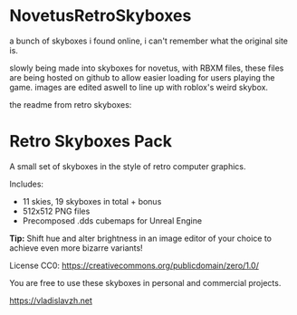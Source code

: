 # NovetusRetroSkyboxes

a bunch of skyboxes i found online, i can't remember what the original site is.

slowly being made into skyboxes for novetus, with RBXM files, these files are being hosted on github to allow easier loading for users playing the game.
images are edited aswell to line up with roblox's weird skybox.





the readme from retro skyboxes:

# Retro Skyboxes Pack

A small set of skyboxes in the style of retro computer graphics.

Includes:

- 11 skies, 19 skyboxes in total + bonus
- 512x512 PNG files
- Precomposed .dds cubemaps for Unreal Engine

**Tip:** Shift hue and alter brightness in an image editor of your choice to achieve even more bizarre variants!

License CC0: https://creativecommons.org/publicdomain/zero/1.0/

You are free to use these skyboxes in personal and commercial projects.

https://vladislavzh.net
